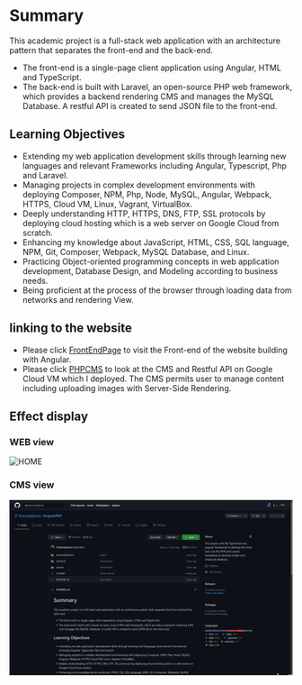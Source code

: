 # Summary 
This academic project is a full-stack web application with an architecture pattern that separates the front-end and the back-end.  
- The front-end is a single-page client application using Angular, HTML and TypeScript.  
- The back-end is built with Laravel, an open-source PHP web framework, which provides a backend rendering CMS and manages the MySQL Database. A restful API is created to send JSON file to the front-end. 
&emsp;
## Learning Objectives 
- Extending my web application development skills through learning new languages and relevant Frameworks including Angular, Typescript, Php and Laravel. 
- Managing projects in complex development environments with deploying Composer, NPM, Php, Node, MySQL, Angular, Webpack, HTTPS, Cloud VM, Linux, Vagrant, VirtualBox. 
- Deeply understanding HTTP, HTTPS, DNS, FTP, SSL protocols by deploying cloud hosting which is a web server on Google Cloud from scratch. 
- Enhancing my knowledge about JavaScript, HTML, CSS, SQL language, NPM, Git, Composer, Webpack, MySQL Database, and Linux. 
- Practicing Object-oriented programming concepts in web application development, Database Design, and Modeling according to business needs.  
- Being proficient at the process of the browser through loading data from networks and rendering View. 
&emsp;
## linking to the website
- Please click [FrontEndPage](https://feixiangdjames.github.io/webproject/) to visit the Front-end of the website building with Angular.
- Please click [PHPCMS](https://myprojectcms.tk/pets) to look at the CMS and Restful API on Google Cloud VM which I deployed. The CMS permits user to manage content including uploading images with Server-Side Rendering.
&emsp;
## Effect display

### WEB view
![HOME](https://github.com/feixiangdjames/AngularPHP/blob/main/picture/store.gif)
### CMS view 
![index](https://github.com/feixiangdjames/AngularPHP/blob/main/picture/cms.gif)

